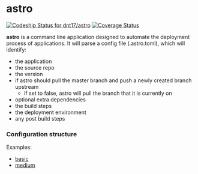 # astro

[ ![Codeship Status for dnt17/astro](https://codeship.com/projects/4af7d1a0-4303-0134-bd17-76dd7bf7b13e/status?branch=master)](https://codeship.com/projects/168314) [![Coverage Status](https://coveralls.io/repos/github/dnt17/astro/badge.svg?branch=master)](https://coveralls.io/github/dnt17/astro?branch=master)

**astro** is a command line application designed to automate the deployment process of applications. It will parse a config file (.astro.toml), which will identify:

  - the application
  - the source repo
  - the version
  - if astro should pull the master branch and push a newly created branch upstream
    - if set to false, astro will pull the branch that it is currently on
  - optional extra dependencies
  - the build steps
  - the deployment environment
  - any post build steps

### Configuration structure

Examples:

  - [basic](examples/basic_example.toml)
  - [medium](examples/medium_example.toml)
